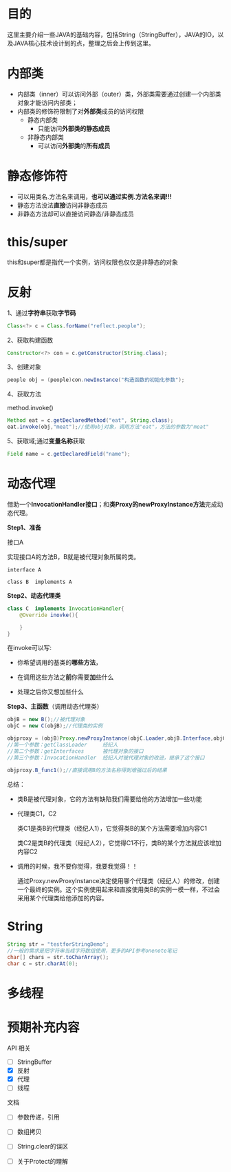 # 目的
这里主要介绍一些JAVA的基础内容，包括String（StringBuffer），JAVA的IO，以及JAVA核心技术设计到的点，整理之后会上传到这里。

# 内部类

- 内部类（inner）可以访问外部（outer）类，外部类需要通过创建一个内部类对象才能访问内部类；
- 内部类的修饰符限制了对**外部类**成员的访问权限
  - 静态内部类
    - 只能访问**外部类的静态成员**
  - 非静态内部类
    - 可以访问**外部类**的**所有成员**

# 静态修饰符

- 可以用类名.方法名来调用，**也可以通过实例.方法名来调!!!**
- 静态方法没法**直接**访问非静态成员
- 非静态方法却可以直接访问静态/非静态成员

# this/super

this和super都是指代一个实例，访问权限也仅仅是非静态的对象

# 反射

1、通过**字符串**获取**字节码**

```java
Class<?> c = Class.forName("reflect.people");
```

2、获取构建函数

```java
Constructor<?> con = c.getConstructor(String.class);
```

3、创建对象

```java
people obj = (people)con.newInstance("构造函数的初始化参数");
```

4、获取方法

method.invoke()

```java
Method eat = c.getDeclaredMethod("eat", String.class);
eat.invoke(obj,"meat");//使用obj对象，调用方法"eat"，方法的参数为"meat"
```

5、获取域;通过**变量名称**获取

```java
Field name = c.getDeclaredField("name");
```

# 动态代理

借助一个**InvocationHandler接口**；和**类Proxy的newProxyInstance方法**完成动态代理。



**Step1、准备**

接口A 

实现接口A的方法B，B就是被代理对象所属的类。

```
interface A

class B  implements A
```



**Step2、动态代理类**

```java
class C  implements InvocationHandler{
    @Override inovke(){

    }
}
```

在invoke可以写:

- 你希望调用的基类的**哪些方法**，

- 在调用这些方法之**前**你需要**加**些什么

- 处理之后你又想加些什么



**Step3、主函数**（调用动态代理类）

```java
objB = new B();//被代理对象
objC = new C(objB);//代理类的实例

objproxy = (objB)Proxy.newProxyInstance(objC.Loader,objB.Interface,objC);
//第一个参数：getClassLoader     经纪人
//第二个参数：getInterfaces	   被代理对象的接口
//第三个参数：InvocationHandler  经纪人对被代理对象的改进，继承了这个接口

objproxy.B_func1();//直接调用B的方法名称得到增强过后的结果
```



总结：

- 类B是被代理对象，它的方法有缺陷我们需要给他的方法增加一些功能

- 代理类C1，C2

  类C1是类B的代理类（经纪人1），它觉得类B的某个方法需要增加内容C1

  类C2是类B的代理类（经纪人2），它觉得C1不行，类B的某个方法就应该增加内容C2

- 调用的时候，我不要你觉得，我要我觉得！！

  通过Proxy.newProxyInstance决定使用哪个代理类（经纪人）的修改，创建一个最终的实例。这个实例使用起来和直接使用类B的实例一模一样，不过会采用某个代理类给他添加的内容。

# String



```java
String str = "testforStringDemo";
//一般的需求是把字符串当成字符数组使用，更多的API参考onenote笔记
char[] chars = str.toCharArray();
char c = str.charAt(0);
```



# 多线程





# 预期补充内容

API 相关

- [ ] StringBuffer
- [x] 反射
- [x] 代理
- [ ] 线程

文档

- [ ] 参数传递，引用
- [ ] 数组拷贝
- [ ] String.clear的误区
- [ ] 关于Protect的理解



